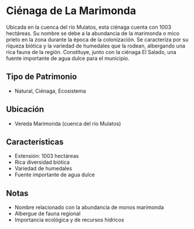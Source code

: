 # Ciénaga de La Marimonda

Ubicada en la cuenca del río Mulatos, esta ciénaga cuenta con 1003 hectáreas. Su nombre se debe a la abundancia de la marimonda o mico prieto en la zona durante la época de la colonización. Se caracteriza por su riqueza biótica y la variedad de humedales que la rodean, albergando una rica fauna de la región. Constituye, junto con la ciénaga El Salado, una fuente importante de agua dulce para el municipio.

## Tipo de Patrimonio
- Natural, Ciénaga, Ecosistema

## Ubicación
- Vereda Marimonda (cuenca del río Mulatos)

## Características
- Extensión: 1003 hectáreas
- Rica diversidad biótica
- Variedad de humedales
- Fuente importante de agua dulce

## Notas
- Nombre relacionado con la abundancia de monos marimonda
- Albergue de fauna regional
- Importancia ecológica y de recursos hídricos 